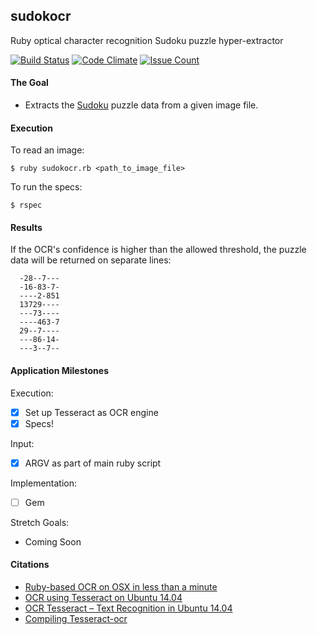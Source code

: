 ## sudokocr
Ruby optical character recognition Sudoku puzzle hyper-extractor

[![Build Status](https://semaphoreci.com/api/v1/rolandburrows/sudokocr/branches/master/shields_badge.svg)](https://semaphoreci.com/rolandburrows/sudokocr)   [![Code Climate](https://codeclimate.com/github/RolandBurrows/sudokocr/badges/gpa.svg)](https://codeclimate.com/github/RolandBurrows/sudokocr)   [![Issue Count](https://codeclimate.com/github/RolandBurrows/sudokocr/badges/issue_count.svg)](https://codeclimate.com/github/RolandBurrows/sudokocr)

#### The Goal
* Extracts the [Sudoku](https://en.wikipedia.org/wiki/Sudoku) puzzle data from a given image file.

#### Execution
To read an image:
```
$ ruby sudokocr.rb <path_to_image_file>
```
To run the specs:
```
$ rspec
```

#### Results
If the OCR's confidence is higher than the allowed threshold, the puzzle data will be returned on separate lines:
```
  -28--7---
  -16-83-7-
  ----2-851
  13729----
  ---73----
  ----463-7
  29--7----
  ---86-14-
  ---3--7--
```

#### Application Milestones
Execution:
- [X] Set up Tesseract as OCR engine
- [X] Specs!

Input:
- [X] ARGV as part of main ruby script

Implementation:
- [ ] Gem

Stretch Goals:
* Coming Soon

#### Citations
* [Ruby-based OCR on OSX in less than a minute](http://andredieb.com/ruby-tesseract-ocr.html)
* [OCR using Tesseract on Ubuntu 14.04](http://hanzratech.in/2015/01/16/ocr-using-tesseract-on-ubuntu-14-04.html)
* [OCR Tesseract – Text Recognition in Ubuntu 14.04](https://ubuntu.flowconsult.at/linux/ocr-tesseract-text-recognition-ubuntu-14-04/)
* [Compiling Tesseract-ocr](https://github.com/tesseract-ocr/tesseract/wiki/Compiling)
